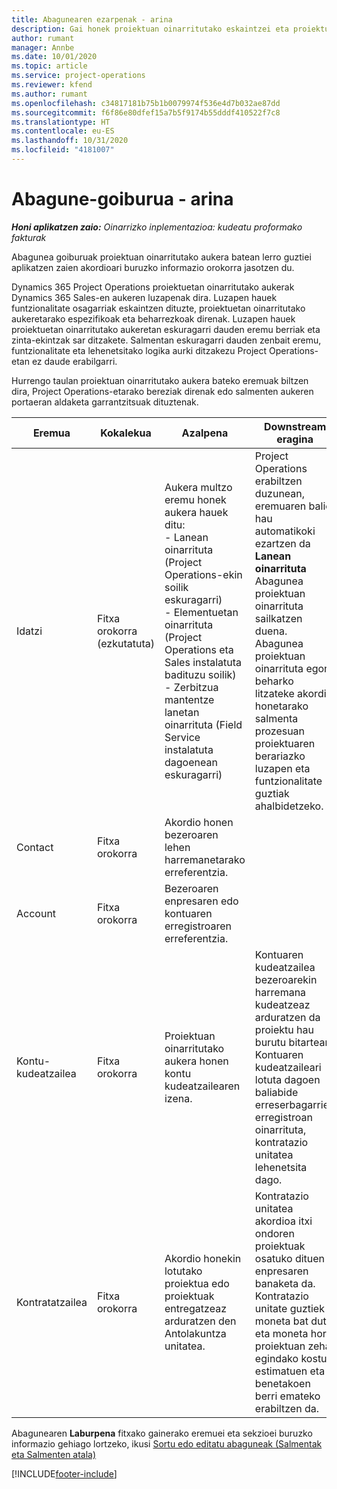 ```yaml
---
title: Abagunearen ezarpenak - arina
description: Gai honek proiektuan oinarritutako eskaintzei eta proiektuetan oinarritutako aukera lerroei buruzko informazioa eskaintzen du.
author: rumant
manager: Annbe
ms.date: 10/01/2020
ms.topic: article
ms.service: project-operations
ms.reviewer: kfend
ms.author: rumant
ms.openlocfilehash: c34817181b75b1b0079974f536e4d7b032ae87dd
ms.sourcegitcommit: f6f86e80dfef15a7b5f9174b55dddf410522f7c8
ms.translationtype: HT
ms.contentlocale: eu-ES
ms.lasthandoff: 10/31/2020
ms.locfileid: "4181007"
---
```

# <a name="opportunity-header---lite"></a>Abagune-goiburua - arina

_**Honi aplikatzen zaio:** Oinarrizko inplementazioa: kudeatu proformako fakturak_

Abagunea goiburuak proiektuan oinarritutako aukera batean lerro guztiei aplikatzen zaien akordioari buruzko informazio orokorra jasotzen du.

Dynamics 365 Project Operations proiektuetan oinarritutako aukerak Dynamics 365 Sales-en aukeren luzapenak dira. Luzapen hauek funtzionalitate osagarriak eskaintzen dituzte, proiektuetan oinarritutako aukeretarako espezifikoak eta beharrezkoak direnak. Luzapen hauek proiektuetan oinarritutako aukeretan eskuragarri dauden eremu berriak eta zinta-ekintzak sar ditzakete. Salmentan eskuragarri dauden zenbait eremu, funtzionalitate eta lehenetsitako logika aurki ditzakezu Project Operations-etan ez daude erabilgarri.

Hurrengo taulan proiektuan oinarritutako aukera bateko eremuak biltzen dira, Project Operations-etarako bereziak direnak edo salmenten aukeren portaeran aldaketa garrantzitsuak dituztenak.

| **Eremua** | **Kokalekua** | **Azalpena** | **Downstream eragina** |
| --- | --- | --- | --- |
| Idatzi | Fitxa orokorra (ezkutatuta) | Aukera multzo eremu honek aukera hauek ditu:</br>- Lanean oinarrituta (Project Operations-ekin soilik eskuragarri)</br>- Elementuetan oinarrituta (Project Operations eta Sales instalatuta badituzu soilik)</br>- Zerbitzua mantentze lanetan oinarrituta (Field Service instalatuta dagoenean eskuragarri) | Project Operations erabiltzen duzunean, eremuaren balio hau automatikoki ezartzen da **Lanean oinarrituta** Abagunea proiektuan oinarrituta sailkatzen duena. Abagunea proiektuan oinarrituta egon beharko litzateke akordio honetarako salmenta prozesuan proiektuaren berariazko luzapen eta funtzionalitate guztiak ahalbidetzeko. |
| Contact | Fitxa orokorra | Akordio honen bezeroaren lehen harremanetarako erreferentzia. | |
| Account | Fitxa orokorra | Bezeroaren enpresaren edo kontuaren erregistroaren erreferentzia. | |
| Kontu-kudeatzailea | Fitxa orokorra | Proiektuan oinarritutako aukera honen kontu kudeatzailearen izena. | Kontuaren kudeatzailea bezeroarekin harremana kudeatzeaz arduratzen da proiektu hau burutu bitartean. Kontuaren kudeatzaileari lotuta dagoen baliabide erreserbagarrien erregistroan oinarrituta, kontratazio unitatea lehenetsita dago. |
| Kontratatzailea | Fitxa orokorra | Akordio honekin lotutako proiektua edo proiektuak entregatzeaz arduratzen den Antolakuntza unitatea. | Kontratazio unitatea akordioa itxi ondoren proiektuak osatuko dituen enpresaren banaketa da. Kontratazio unitate guztiek moneta bat dute, eta moneta hori proiektuan zehar egindako kostu estimatuen eta benetakoen berri emateko erabiltzen da. |

Abagunearen **Laburpena** fitxako gainerako eremuei eta sekzioei buruzko informazio gehiago lortzeko, ikusi [Sortu edo editatu abaguneak (Salmentak eta Salmenten atala)](https://docs.microsoft.com/dynamics365/sales-enterprise/create-edit-opportunity-sales)


[!INCLUDE[footer-include](../../includes/footer-banner.md)]